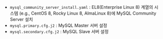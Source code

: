 - `mysql_community_server_install.yaml` : EL8(Enterprise Linux 8) 계열의 시스템 (e.g., CentOS 8, Rocky Linux 8, AlmaLinux 8)에 MySQL Community Server 설치
- `mysql.primary.cfg.j2` : MySQL Master 서버 설정
- `mysql.secondary.cfg.j2` : MySQL Slave 서버 설정